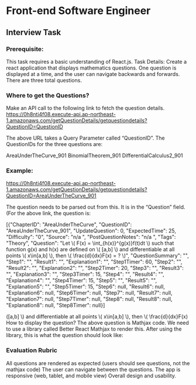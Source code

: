 # Front-end Software Engineer 
## Interview Task


### Prerequisite:
This task requires a basic understanding of React.js. 
Task Details:
Create a react application that displays mathematics questions. One question is displayed at a time, and the user can navigate backwards and forwards. There are three total questions.

### Where to get the Questions? 
Make an API call to the following link to fetch the question details. 
https://0h8nti4f08.execute-api.ap-northeast-1.amazonaws.com/getQuestionDetails/getquestiondetails?QuestionID=QuestionID 

The above URL takes a Query Parameter called “QuestionID”. The QuestionIDs for the three questions are:


AreaUnderTheCurve_901
BinomialTheorem_901
DifferentialCalculus2_901




### Example:
https://0h8nti4f08.execute-api.ap-northeast-1.amazonaws.com/getQuestionDetails/getquestiondetails?QuestionID=AreaUnderTheCurve_901 

The question needs to be parsed out from this. It is in the “Question” field.  (For the above link, the question is:

[{"ChapterID": "AreaUnderTheCurve", "QuestionID": "AreaUnderTheCurve_901", "UpdateQuestion": 0, "ExpectedTime": 25, "Difficulty": "0", "Source": "n/a ", "PostQuestionNotes": "n/a ", "Tags": "Theory", "Question": "Let \\( F(x) = \\int_{h(x)}^{g(x)}f(t)dt \\) such that function g(x) and h(x) are defined on \\( [a,b] \\) and differentiable at all points \\( x\\in[a,b] \\), then \\( \\frac{d}{dx}F(x) = ? \\)", "QuestionSummary": "", "Step1": "", "Result1": "", "Explanation1": "", "Step1Timer": 60, "Step2": "", "Result2": "", "Explanation2": "", "Step2Timer": 20, "Step3": "", "Result3": "", "Explanation3": "", "Step3Timer": 15, "Step4": "", "Result4": "", "Explanation4": "", "Step4Timer": 15, "Step5": "", "Result5": "", "Explanation5": "", "Step5Timer": 15, "Step6": null, "Result6": null, "Explanation6": null, "Step6Timer": null, "Step7": null, "Result7": null, "Explanation7": null, "Step7Timer": null, "Step8": null, "Result8": null, "Explanation8": null, "Step8Timer": null}]

([a,b] \\) and differentiable at all points \\( x\\in[a,b] \\), then \\( \\frac{d}{dx}F(x)
How to display the question? 
The above question is Mathjax code. We need to use a library called Better React Mathjax to render this. After using the library, this is what the question should look like: 



### Evaluation Rubric 
All questions are rendered as expected (users should see questions, not the mathjax code)
The user can navigate between the questions.
The app is responsive (web, tablet, and mobile view) 
Overall design and usability.
